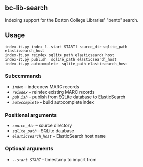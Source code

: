 ## bc-lib-search

Indexing support for the Boston College Libraries' "bento" search.

## Usage

    index-it.py index [--start START] source_dir sqlite_path elasticsearch_host
    index-it.py reindex sqlite_path elasticsearch_host 
    index-it.py publish  sqlite_path elasticsearch_host
    index-it.py autocomplete  sqlite_path elasticsearch_host

### Subcommands

* *`index`* – index new MARC records
* *`reindex`* – reindex existing MARC records
* *`publish`* – publish from SQLite database to ElasticSearch
* *`autocomplete`* – build autocomplete index

### Positional arguments
* *`source_dir`* – source directory
* *`sqlite_path`* – SQLite database
* *`elasticsearch_host`* – ElasticSearch host name

### Optional arguments
*  *`--start START`* – timestamp to import from